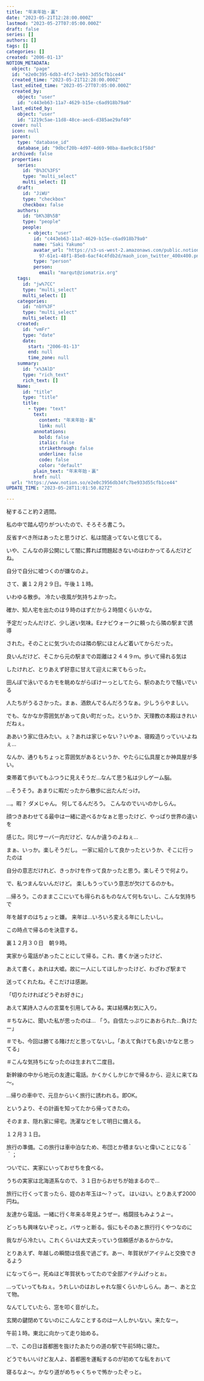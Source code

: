 ```yaml
---
title: "年末年始・裏"
date: "2023-05-21T12:28:00.000Z"
lastmod: "2023-05-27T07:05:00.000Z"
draft: false
series: []
authors: []
tags: []
categories: []
created: "2006-01-13"
NOTION_METADATA:
  object: "page"
  id: "e2e0c395-6db3-4fc7-be93-3d55cfb1ce44"
  created_time: "2023-05-21T12:28:00.000Z"
  last_edited_time: "2023-05-27T07:05:00.000Z"
  created_by:
    object: "user"
    id: "c443eb63-11a7-4629-b15e-c6ad918b79a0"
  last_edited_by:
    object: "user"
    id: "1219c5ae-11d8-48ce-aec6-d385ae29af49"
  cover: null
  icon: null
  parent:
    type: "database_id"
    database_id: "9dbcf20b-4d97-4d69-98ba-8ae9c8c1f58d"
  archived: false
  properties:
    series:
      id: "B%3C%3FS"
      type: "multi_select"
      multi_select: []
    draft:
      id: "JiWU"
      type: "checkbox"
      checkbox: false
    authors:
      id: "bK%3B%5B"
      type: "people"
      people:
        - object: "user"
          id: "c443eb63-11a7-4629-b15e-c6ad918b79a0"
          name: "Saki Yakumo"
          avatar_url: "https://s3-us-west-2.amazonaws.com/public.notion-static.com/3ad1c4\
            97-61e1-48f1-85e8-6acf4c4fdb2d/maoh_icon_twitter_400x400.png"
          type: "person"
          person:
            email: "marqut@ziomatrix.org"
    tags:
      id: "jw%7CC"
      type: "multi_select"
      multi_select: []
    categories:
      id: "nbY%3F"
      type: "multi_select"
      multi_select: []
    created:
      id: "vmFr"
      type: "date"
      date:
        start: "2006-01-13"
        end: null
        time_zone: null
    summary:
      id: "x%3AlD"
      type: "rich_text"
      rich_text: []
    Name:
      id: "title"
      type: "title"
      title:
        - type: "text"
          text:
            content: "年末年始・裏"
            link: null
          annotations:
            bold: false
            italic: false
            strikethrough: false
            underline: false
            code: false
            color: "default"
          plain_text: "年末年始・裏"
          href: null
  url: "https://www.notion.so/e2e0c3956db34fc7be933d55cfb1ce44"
UPDATE_TIME: "2023-05-28T11:01:50.827Z"

---
```

<link rel="stylesheet" href="https://cdn.jsdelivr.net/npm/katex@0.16.2/dist/katex.min.css" integrity="sha384-bYdxxUwYipFNohQlHt0bjN/LCpueqWz13HufFEV1SUatKs1cm4L6fFgCi1jT643X" crossorigin="anonymous">


秘すること約２週間。


私の中で踏ん切りがついたので、そろそろ書こう。


反省すべき所はあったと思うけど、私は間違ってないと信じてる。


いや、こんなの非公開にして闇に葬れば問題起きないのはわかってるんだけどね。


自分で自分に嘘つくのが嫌なのよ。


さて、裏１２月２９日。午後１１時。


いわゆる散歩。 冷たい夜風が気持ちよかった。


確か、知人宅を出たのは９時のはずだから２時間くらいかな。


予定だったんだけど、少し迷い気味。Ezナビウォークに頼ったら隣の駅まで誘導


された。そのことに気づいたのは隣の駅にほとんど着いてからだった。


良いんだけど、そこから元の駅までの距離は２４４９ｍ。歩いて帰れる気は


したけれど、とりあえず好意に甘えて迎えに来てもらった。


田んぼで泳いでるカモを眺めながらぼけーっとしてたら、駅のあたりで騒いでいる


人たちがうるさかった。まぁ、酒飲んでるんだろうなぁ。少しうらやましい。


でも、なかなか雰囲気があって良い町だった。というか、天理教の本殿はきれいだねぇ。


ああいう家に住みたい。ぇ？あれは家じゃない？いやぁ、寝殿造りっていいよねぇ…


なんか、通りもちょっと雰囲気があるというか、やたらに仏具屋とか神具屋が多い。


束帯着て歩いてもふつうに見えそうだ…なんて思う私は少しゲーム脳。


…そうそう。あまりに暇だったから散歩に出たんだっけ。


…。暇？ ダメじゃん。 何してるんだろう。 こんなのでいいのかしらん。


顔つきあわせてる最中は一緒に遊べるかなぁと思ったけど、やっぱり世界の違いを


感じた。同じサーバー内だけど、なんか違うのよねぇ…


まぁ、いっか。楽しそうだし。 一家に紹介して良かったというか、そこに行ったのは


自分の意志だけれど、きっかけを作って良かったと思う。楽しそうで何より。


で、私つまんないんだけど。 楽しもうっていう意志が欠けてるのかも。


…帰ろう。このままここにいても得られるものなんて何もないし、こんな気持ちで


年を越すのはちょっと嫌。 来年は…いろいろ変える年にしたいし。


この時点で帰るのを決意する。


裏１２月３０日　朝９時。


実家から電話があったことにして帰る。これ、書くか迷ったけど、


あえて書く。あれは大嘘。故に一人にしてほしかったけど、わざわざ駅まで


送ってくれたね。そこだけは感謝。


「切りたければどうぞお好きに」


あえて某詩人さんの言葉を引用してみる。実は結構お気に入り。


＃ちなみに、聞いた私が思ったのは… 「う。自信たっぷりにあおられた…負けたー」


＃でも、今回は勝てる賭けだと思ってないし。「あえて負けても良いかなと思ってる」


＃こんな気持ちになったのは生まれて二度目。


新幹線の中から地元の友達に電話。かくかくしかじかで帰るから、迎えに来てね～。


…帰りの車中で、元旦からいく旅行に誘われる。即OK。


というより、その計画を知ってたから帰ってきたの。


そのまま、隠れ家に帰宅。洗濯などをして明日に備える。


１２月３１日。


旅行の準備。この旅行は車中泊なため、布団とか積まないと偉いことになる＾＾；


ついでに、実家にいっておせちを食べる。


うちの実家は北海道系なので、３１日からおせちが始まるので…


旅行に行くって言ったら、姪のお年玉は～？って。 はいはい。とりあえず2000円ね。


友達から電話。一緒に行く年来る年見ようぜー。格闘技もみようよー。


どっちも興味ないぞっと。バサっと断る。仮にもそのあと旅行行くやつなのに


我ながら冷たい。これくらいは大丈夫っていう信頼感があるからかな。


とりあえず、年越しの瞬間は信長で過ごす。あー、年賀状がアイテムと交換できるよう


になってらー。死ぬほど年賀状もってたので全部アイテムげっとぉ。


…っていってもねぇ。うれしいのはおしゃれな服くらいかしらん。あー、あと立て物。


なんてしていたら、窓を叩く音がした。


玄関の鍵閉めてないのにこんなことするのは一人しかいない。来たなー。


午前１時。東北に向かって走り始める。


…で、この日は首都圏を抜けたあたりの道の駅で午前5時に寝た。


どうでもいいけど友人よ、首都圏を運転するのが初めてな私をおいて


寝るなよ～。かなり道がめちゃくちゃで怖かったぞっと。

